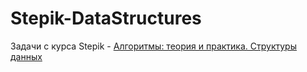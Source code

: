# Stepik-DataStructures
Задачи с курса Stepik - [Алгоритмы: теория и практика. Структуры данных](https://stepik.org/course/1547/syllabus)
